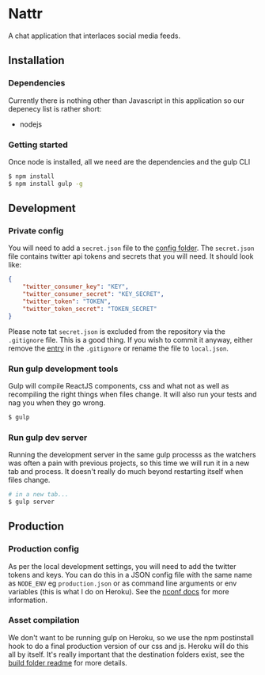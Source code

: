 Nattr
======

A chat application that interlaces social media feeds.

## Installation

### Dependencies

Currently there is nothing other than Javascript in this application so our depenecy list is rather short:
* nodejs

### Getting started
Once node is installed, all we need are the dependencies and the gulp CLI
```sh
$ npm install
$ npm install gulp -g
```

## Development

### Private config

You will need to add a `secret.json` file to the [config folder](https://github.com/Dakuan/nattr/tree/master/app/server/config). The `secret.json` file contains twitter api tokens and secrets that you will need. It should look like:

```json
{
    "twitter_consumer_key": "KEY",
    "twitter_consumer_secret": "KEY_SECRET",
    "twitter_token": "TOKEN",
    "twitter_token_secret": "TOKEN_SECRET"
}

```

Please note tat `secret.json` is excluded from the repository via the `.gitignore` file. This is a good thing. If you wish to commit it anyway, either remove the [entry](https://github.com/Dakuan/nattr/blob/master/.gitignore#L2) in the `.gitignore` or rename the file to `local.json`.

### Run gulp development tools

Gulp will compile ReactJS components, css and what not as well as recompiling the right things when files change. It will also run your tests and nag you when they go wrong.

```sh
$ gulp
```

### Run gulp dev server

Running the development server in the same gulp processs as the watchers was often a pain with previous projects, so this time we will run it in a new tab and process. It doesn't really do much beyond restarting itself when files change.

```sh
# in a new tab...
$ gulp server
```

## Production

### Production config

As per the local development settings, you will need to add the twitter tokens and keys. You can do this in a JSON config file with the same name as `NODE_ENV` eg `production.json` or as command line arguments or env variables (this is what I do on Heroku). See the [nconf docs](https://github.com/flatiron/nconf) for more information.

### Asset compilation

We don't want to be running gulp on Heroku, so we use the npm postinstall hook to do a final production version of our css and js. Heroku will do this all by itself. It's really important that the destination folders exist, see the [build folder readme](https://github.com/dakuan/nattr/tree/master/build) for more details.
